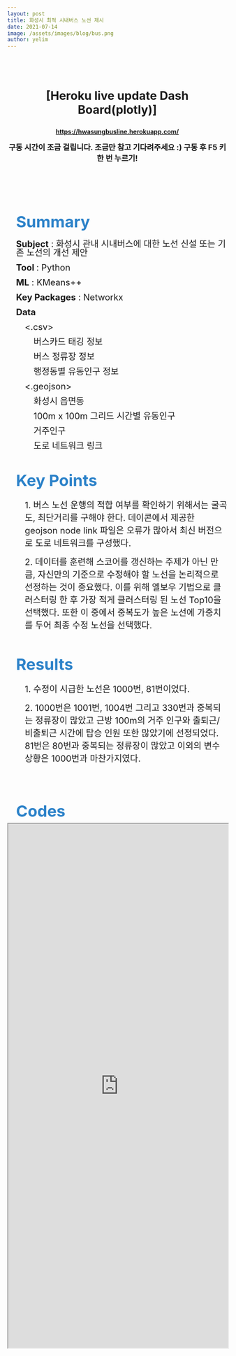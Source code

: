 ```yaml
---
layout: post
title: 화성시 최적 시내버스 노선 제시
date: 2021-07-14
image: /assets/images/blog/bus.png
author: yelim
---
```


<p>&nbsp;</p>
<p>&nbsp;</p>
<div class = "heroku dashboard" style = 'text-align:center'>
    <p style="font-size:20pt; font-weight:bold">[Heroku live update Dash Board(plotly)]</p>
    <a style="font-weight:bold" href="https://hwasungbusline.herokuapp.com/"> https://hwasungbusline.herokuapp.com/ </a>
    <p style="font-weight:bold"><span style="font-size: 13pt;">구동 시간이 조금 걸립니다. 조금만 참고 기다려주세요 :) 구동 후 F5 키 한 번 누르기!</span></p>
</div>
<p>&nbsp;</p>
<p>&nbsp;</p>
<p>&nbsp;</p>
<div class="post_head" style="margin-left: 20px; line-height: 1.5;"><span style="font-size: 36px; color: #2c82c9;"><strong>Summary</strong></span></div>
<section class="post_info">
<p style="margin-left: 20px; line-height: 1;"><span style="font-size: 15pt;"><strong>Subject</strong> : 화성시 관내 시내버스에 대한 노선 신설 또는 기존 노선의 개선 제안</span></p>
<p style="margin-left: 20px; line-height: 1;"><span style="font-size: 15pt;"><strong>Tool </strong>: Python</span></p>
<p style="margin-left: 20px; line-height: 1;"><span style="font-size: 15pt;"><strong>ML</strong> : KMeans++</span></p>
<p style="margin-left: 20px; line-height: 1;"><span style="font-size: 15pt;"><strong>Key Packages</strong> : Networkx</span></p>
<p style="margin-left: 20px; line-height: 1;"><span style="font-size: 15pt;"><strong>Data</strong></span></p>
<p style="margin-left: 40px; line-height: 1;"><span style="font-size: 15pt;">&lt;.csv&gt;</span></p>
<p style="margin-left: 60px; line-height: 1;"><span style="font-size: 15pt;">버스카드 태깅 정보</span></p>
<p style="margin-left: 60px; line-height: 1;"><span style="font-size: 15pt;">버스 정류장 정보</span></p>
<p style="margin-left: 60px; line-height: 1;"><span style="font-size: 15pt;">행정동별 유동인구 정보</span></p>
<p style="margin-left: 40px; line-height: 1;"><span style="font-size: 15pt;">&lt;.geojson&gt;</span></p>
<p style="margin-left: 60px; line-height: 1;"><span style="font-size: 15pt;">화성시 읍면동</span></p>
<p style="margin-left: 60px; line-height: 1;"><span style="font-size: 15pt;">100m x 100m 그리드 시간별 유동인구</span></p>
<p style="margin-left: 60px; line-height: 1;"><span style="font-size: 15pt;">거주인구</span></p>
<p style="margin-left: 60px; line-height: 1;"><span style="font-size: 15pt;">도로 네트워크 링크</span></p>
<p style="margin-left: 20px; line-height: 1;">&nbsp;</p>
</section>
<section class="key_points">
<div class="post_head" style="margin-left: 20px; line-height: 1.5;"><span style="font-size: 36px; color: #2c82c9;"><strong>Key Points</strong></span></div>
<p style="margin-left: 40px;"><span style="font-size: 15pt;">1. 버스 노선 운행의 적합 여부를 확인하기 위해서는 굴곡도, 최단거리를 구해야 한다. 데이콘에서 제공한 geojson node link 파일은 오류가 많아서 최신 버전으로 도로 네트워크를 구성했다.</span></p>
<p style="margin-left: 40px;"><span style="font-size: 15pt;">2. 데이터를 훈련해 스코어를 갱신하는 주제가 아닌 만큼, 자신만의 기준으로 수정해야 할 노선을 논리적으로 선정하는 것이 중요했다. 이를 위해 엘보우 기법으로 클러스터링 한 후 가장 적게 클러스터링 된 노선 Top10을 선택했다. 또한 이 중에서 중복도가 높은 노선에 가중치를 두어 최종 수정 노선을 선택했다.</span></p>
</section>
<p style="line-height: 1.5;">&nbsp;</p>
<section class="results">
<div class="post_head" style="margin-left: 20px; line-height: 1.5;"><span style="font-size: 36px; color: #2c82c9;"><strong>Results</strong></span></div>
<p style="margin-left: 40px;"><span style="font-size: 15pt;">1. 수정이 시급한 노선은 1000번, 81번이었다.&nbsp;</span></p>
<p style="margin-left: 40px;"><span style="font-size: 15pt;">2. 1000번은 1001번, 1004번 그리고 330번과 중복되는 정류장이 많았고 근방 100m의 거주 인구와 출퇴근/비출퇴근 시간에 탑승 인원 또한 많았기에 선정되었다. 81번은 80번과 중복되는 정류장이 많았고 이외의 변수 상황은 1000번과 마찬가지였다.</span></p>
</section>
<p style="line-height: 1.5;">&nbsp;</p>
<p>&nbsp;</p>
<div class="post_head" style="margin-left: 20px; line-height: 1.5;"><span style="font-size: 36px; color: #2c82c9;"><strong>Codes</strong></span></div>
<iframe src='https://nbviewer.org/github/HappySoapy/happysoapy.github.io/blob/main/_posts/post1/hwasung_bus_line.ipynb' width='100%' height='1200px'>
